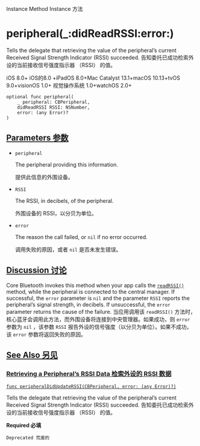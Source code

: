 Instance Method Instance 方法

# peripheral(_:didReadRSSI:error:) 

Tells the delegate that retrieving the value of the peripheral’s current Received Signal Strength Indicator (RSSI) succeeded.
告知委托已成功检索外设的当前接收信号强度指示器 （RSSI） 的值。

iOS 8.0+ iOS的8.0 +iPadOS 8.0+Mac Catalyst 13.1+macOS 10.13+tvOS 9.0+visionOS 1.0+ 视觉操作系统 1.0+watchOS 2.0+

```
optional func peripheral(
    _ peripheral: CBPeripheral,
    didReadRSSI RSSI: NSNumber,
    error: (any Error)?
)
```



## [Parameters 参数](https://developer.apple.com/documentation/corebluetooth/cbperipheraldelegate/peripheral(_:didreadrssi:error:)#parameters)

- `peripheral`

  The peripheral providing this information. 

  提供此信息的外围设备。

- `RSSI`

  The RSSI, in decibels, of the peripheral. 

  外围设备的 RSSI，以分贝为单位。

- `error`

  The reason the call failed, or `nil` if no error occurred. 

  调用失败的原因，或者 `nil` 是否未发生错误。

  

## [Discussion 讨论](https://developer.apple.com/documentation/corebluetooth/cbperipheraldelegate/peripheral(_:didreadrssi:error:)#Discussion)

Core Bluetooth invokes this method when your app calls the [`readRSSI()`](https://developer.apple.com/documentation/corebluetooth/cbperipheral/readrssi()) method, while the peripheral is connected to the central manager. If successful, the `error` parameter is `nil` and the parameter `RSSI` reports the peripheral’s signal strength, in decibels. If unsuccessful, the `error` parameter returns the cause of the failure.
当应用调用该 `readRSSI()` 方法时，核心蓝牙会调用此方法，而外围设备将连接到中央管理器。如果成功，则 `error` 参数为 `nil` ，该参数 `RSSI` 报告外设的信号强度（以分贝为单位）。如果不成功，该 `error` 参数将返回失败的原因。



## [See Also 另见](https://developer.apple.com/documentation/corebluetooth/cbperipheraldelegate/peripheral(_:didreadrssi:error:)#see-also)

### [Retrieving a Peripheral’s RSSI Data 检索外设的 RSSI 数据](https://developer.apple.com/documentation/corebluetooth/cbperipheraldelegate/peripheral(_:didreadrssi:error:)#Retrieving-a-Peripherals-RSSI-Data)

[`func peripheralDidUpdateRSSI(CBPeripheral, error: (any Error)?)`](https://developer.apple.com/documentation/corebluetooth/cbperipheraldelegate/peripheraldidupdaterssi(_:error:))

Tells the delegate that retrieving the value of the peripheral’s current Received Signal Strength Indicator (RSSI) succeeded.
告知委托已成功检索外设的当前接收信号强度指示器 （RSSI） 的值。

**Required 必填**

`Deprecated 荒废的`
